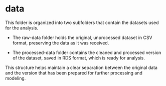 # data

This folder is organized into two subfolders that contain the datasets used for the analysis.

-   The raw-data folder holds the original, unprocessed dataset in CSV format, preserving the data as it was received.

-   The processed-data folder contains the cleaned and processed version of the dataset, saved in RDS format, which is ready for analysis.

This structure helps maintain a clear separation between the original data and the version that has been prepared for further processing and modeling.
